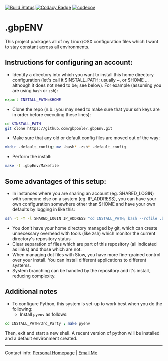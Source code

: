 [![Build Status](https://travis-ci.org/gbpoole/.gbpEnv.svg?branch=master)](https://travis-ci.org/gbpoole/.gbpEnv) 
[![Codacy Badge](https://api.codacy.com/project/badge/Grade/75e7e351b3f447d1925bfbc5f0d35b96)](https://www.codacy.com/app/gbpoole/.gbpEnv?utm_source=github.com&amp;utm_medium=referral&amp;utm_content=gbpoole/.gbpEnv&amp;utm_campaign=Badge_Grade)
[![codecov](https://codecov.io/gh/gbpoole/.gbpEnv/branch/master/graph/badge.svg)](https://codecov.io/gh/gbpoole/.gbpEnv)

.gbpENV
=======
This project packages all of my Linux/OSX configuration files which I want to stay constant across all environments.

Instructions for configuring an account:
----------------------------------------
- Identify a directory into which you want to install this home directory configuration (let's call it $INSTALL_PATH; usually ~, or $HOME ... although it does not need to be; see below). For example (assuming you are using `bash` or `zsh`):
```bash
export INSTALL_PATH=$HOME
```
- Clone the repo (n.b.: you may need to make sure that your ssh keys are in order before executing these lines):
```bash
cd $INSTALL_PATH
git clone https://github.com/gbpoole/.gbpEnv.git
```
- Make sure that any old or default config files are moved out of the way:
```bash
mkdir .default_config; mv .bash* .zsh* .default_config
```
- Perform the install:
```bash
make -f .gbpEnv/Makefile
```

Some advantages of this setup:
------------------------------
- In instances where you are sharing an account (eg. SHARED_LOGIN) with someone else on a system (eg. IP_ADDRESS), you can have your own configuration somewhere other than $HOME and have your own defaults by logging in like this:
```bash
ssh -t -Y -l SHARED_LOGIN IP_ADDRESS "cd INSTALL_PATH; bash --rcfile .bashrc"
```
- You don't have your home directory managed by git, which can create unnecessary overhead with tools (like zsh) which monitor the current directory's repository status
- Clear separation of files which are part of this repository (all indicated as links) and those which are not.
- When managing dot files with Stow, you have more fine-grained control over your install.  You can install different applications to different systems.
- System branching can be handled by the repository and it's install, reducing complexity.

Additional notes
----------------
- To configure Python, this system is set-up to work best when you do the following:
	- Install `pyenv` as follows:
```bash
cd INSTALL_PATH/3rd_Party ; make pyenv
```
Then, exit and start a new shell.  A recent version of python will be installed and a default environment created.

___

Contact info: [Personal Homepage][1] | [Email Me][2]
  
[1]: http://www.astronomy.swin.edu.au/~gpoole/
[2]: mailto:gbpoole@gmail.com

